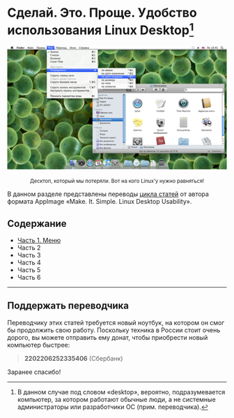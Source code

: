 # Сделай. Это. Проще. Удобство использования Linux Desktop[^1]

<div align="center">
<img src="pic/desktop.png">
<p><small>Десктоп, который мы потеряли. Вот на кого Linux'y нужно равняться!</small></p>
</div>

В данном разделе представлены переводы [цикла статей](https://medium.com/@probonopd/make-it-simple-linux-desktop-usability-part-1-5fa0fb369b42) от автора формата AppImage «Make. It. Simple. Linux Desktop Usability».

## Содержание

- [Часть 1. Меню](1/README.md)
- Часть 2
- Часть 3
- Часть 4
- Часть 5
- Часть 6

[^1]: В данном случае под словом «desktop», вероятно, подразумевается компьютер, за котором работают обычные люди, а не системные администраторы или разработчики ОС (прим. переводчика).

---

## Поддержать переводчика

Переводчику этих статей требуется новый ноутбук, на котором он смог бы продолжить свою работу. Поскольку техника в России стоит очень дорого, вы можете отправить ему донат, чтобы приобрести новый компьютер быстрее:

> **2202206252335406** (Сбербанк)

Заранее спасибо!

